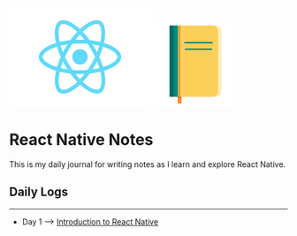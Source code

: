 ![](./assests/images/React-icon.png) ![](./assests/images/notes.png)

# React Native Notes

This is my daily journal for writing notes as I learn and explore React Native.

## Daily Logs
___

* Day 1 --> [Introduction to React Native](./Day-1/Intoduction-to-React-Native.md)